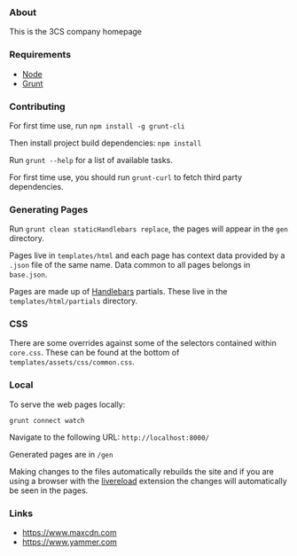 ### About

This is the 3CS company homepage

### Requirements

* [Node](http://nodejs.org)
* [Grunt](http://gruntjs.com)

### Contributing

For first time use, run `npm install -g grunt-cli`

Then install project build dependencies: `npm install`

Run `grunt --help` for a list of available tasks.

For first time use, you should run `grunt-curl` to fetch third party dependencies.

### Generating Pages

Run `grunt clean staticHandlebars replace`, the pages will appear in the `gen` directory.

Pages live in `templates/html` and each page has context data provided by a `.json` file of the same name.
Data common to all pages belongs in `base.json`.

Pages are made up of [Handlebars](http://handlebarsjs.com/) partials.
These live in the `templates/html/partials` directory.

### CSS

There are some overrides against some of the selectors contained within `core.css`.  These can be found at the bottom of
`templates/assets/css/common.css`.

### Local

To serve the web pages locally:

    grunt connect watch

Navigate to the following URL: `http://localhost:8000/`

Generated pages are in `/gen`

Making changes to the files automatically rebuilds the site and if you are using a browser
with the [livereload](http://feedback.livereload.com/knowledgebase/articles/86242-how-do-i-install-and-use-the-browser-extensions-) extension the changes will automatically be seen in the pages.

### Links

* https://www.maxcdn.com
* https://www.yammer.com
